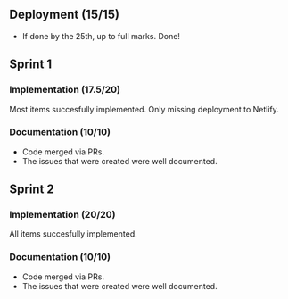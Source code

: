## Deployment (15/15)
- If done by the 25th, up to full marks. Done!
 
## Sprint 1 

### Implementation (17.5/20)
Most items succesfully implemented. Only missing deployment to Netlify.

### Documentation (10/10)
- Code merged via PRs.
- The issues that were created were well documented.


## Sprint 2 

### Implementation (20/20)
All items succesfully implemented.

### Documentation (10/10)
- Code merged via PRs.
- The issues that were created were well documented.
